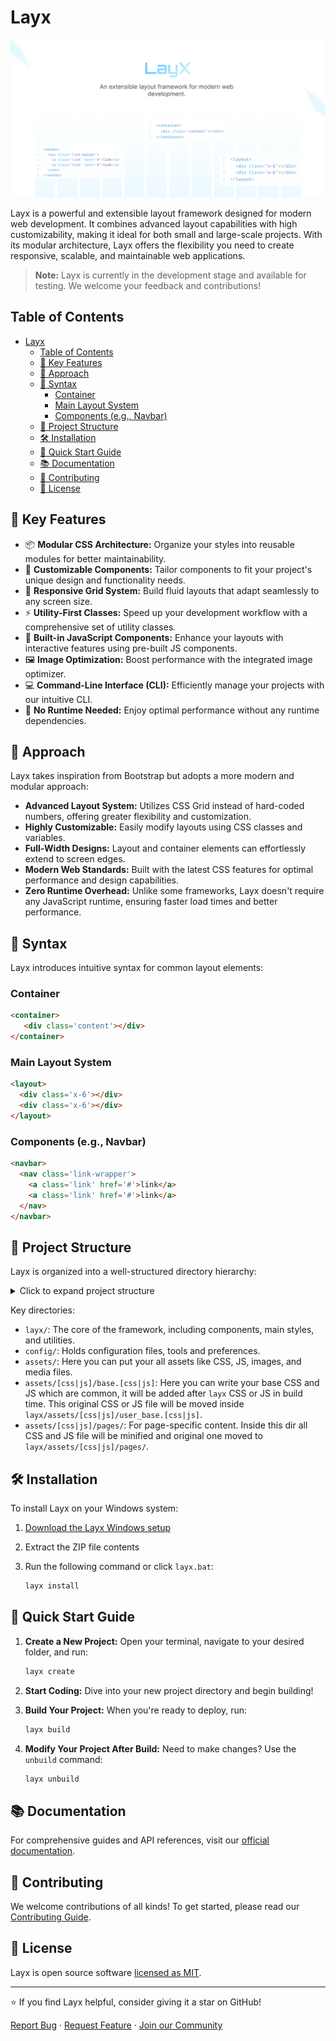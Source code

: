 # Layx

![Layx Social Preview](.github/layx_social_preview.png)

Layx is a powerful and extensible layout framework designed for modern web development. It combines advanced layout capabilities with high customizability, making it ideal for both small and large-scale projects. With its modular architecture, Layx offers the flexibility you need to create responsive, scalable, and maintainable web applications. 

> **Note:** Layx is currently in the development stage and available for testing. We welcome your feedback and contributions!

## Table of Contents

- [Layx](#layx)
  - [Table of Contents](#table-of-contents)
  - [🚀 Key Features](#-key-features)
  - [🧠 Approach](#-approach)
  - [🎨 Syntax](#-syntax)
    - [Container](#container)
    - [Main Layout System](#main-layout-system)
    - [Components (e.g., Navbar)](#components-eg-navbar)
  - [📁 Project Structure](#-project-structure)
  - [🛠️ Installation](#️-installation)
  - [🚀 Quick Start Guide](#-quick-start-guide)
  - [📚 Documentation](#-documentation)
  - [🤝 Contributing](#-contributing)
  - [📄 License](#-license)

## 🚀 Key Features

- 📦 **Modular CSS Architecture:** Organize your styles into reusable modules for better maintainability.
- 🎨 **Customizable Components:** Tailor components to fit your project's unique design and functionality needs.
- 📱 **Responsive Grid System:** Build fluid layouts that adapt seamlessly to any screen size.
- ⚡ **Utility-First Classes:** Speed up your development workflow with a comprehensive set of utility classes.
- 🔧 **Built-in JavaScript Components:** Enhance your layouts with interactive features using pre-built JS components.
- 🖼️ **Image Optimization:** Boost performance with the integrated image optimizer.
- 💻 **Command-Line Interface (CLI):** Efficiently manage your projects with our intuitive CLI.
- 🚀 **No Runtime Needed:** Enjoy optimal performance without any runtime dependencies.

## 🧠 Approach

Layx takes inspiration from Bootstrap but adopts a more modern and modular approach:

- **Advanced Layout System:** Utilizes CSS Grid instead of hard-coded numbers, offering greater flexibility and customization.
- **Highly Customizable:** Easily modify layouts using CSS classes and variables.
- **Full-Width Designs:** Layout and container elements can effortlessly extend to screen edges.
- **Modern Web Standards:** Built with the latest CSS features for optimal performance and design capabilities.
- **Zero Runtime Overhead:** Unlike some frameworks, Layx doesn't require any JavaScript runtime, ensuring faster load times and better performance.

## 🎨 Syntax

Layx introduces intuitive syntax for common layout elements:

### Container
```html
<container>
   <div class='content'></div>
</container>
```

### Main Layout System
```html
<layout>
  <div class='x-6'></div>
  <div class='x-6'></div>
</layout>
```

### Components (e.g., Navbar)
```html
<navbar>
  <nav class='link-wrapper'>
    <a class='link' href='#'>link</a>
    <a class='link' href='#'>link</a>
  </nav>
</navbar>
```

## 📁 Project Structure

Layx is organized into a well-structured directory hierarchy:

<details>
<summary>Click to expand project structure</summary>

```
root
    │   index.html
    │   layx.bat
    │
    ├───assets
    │   ├───brand
    │   ├───css
    │   │   │   base.css
    │   │   └───pages
    │   ├───font
    │   ├───images
    │   │   ├───home
    │   │   └───svg
    │   ├───js
    │   │   │   base.js
    │   │   └───pages
    │   └───media
    │       ├───audio
    │       └───video
    │
    ├───config
    │   │   config.css
    │   │   config.html
    │   │   config.mjs
    │   │   node.exe
    │   │   webp.exe
    │   └───preference
    │           snippets.json
    │
    ├───layx
    │   │   layx.css
    │   │   layx.js
    │   ├───assets
    │   │   ├───css
    │   │   │   └───pages
    │   │   └───js
    │   ├───components
    │   │   components.css
    │   ├───main
    │   │   main.css
    │   ├───others
    │   └───utilities
    │       │   utilities.css
    │
    └───pages
```
</details>

Key directories:
- `layx/`: The core of the framework, including components, main styles, and utilities.
- `config/`: Holds configuration files, tools and preferences.
- `assets/`: Here you can put your all assets like CSS, JS, images, and media files.
- `assets/[css|js]/base.[css|js]`: Here you can write your base CSS and JS which are common, it will be added after `layx` 
   CSS or JS in build time. This original CSS or JS file will be moved inside `layx/assets/[css|js]/user_base.[css|js]`.
- `assets/[css|js]/pages/`: For page-specific content. Inside this dir all CSS and JS file will be minified and original one
  moved to `layx/assets/[css|js]/pages/`.

## 🛠️ Installation

To install Layx on your Windows system:

1. [Download the Layx Windows setup](https://github.com/arif891/Layx/releases/download/v0.1.0-alpha/layx-setup-v0.1.0-alpha_win64.zip)
2. Extract the ZIP file contents
3. Run the following command or click `layx.bat`:

    ```bash
    layx install
    ```

## 🚀 Quick Start Guide

1. **Create a New Project:**
   Open your terminal, navigate to your desired folder, and run:
   ```bash
   layx create
   ```

2. **Start Coding:**
   Dive into your new project directory and begin building!

3. **Build Your Project:**
   When you're ready to deploy, run:
   ```bash
   layx build
   ```

4. **Modify Your Project After Build:**
   Need to make changes? Use the `unbuild` command:
   ```bash
   layx unbuild
   ```

## 📚 Documentation

For comprehensive guides and API references, visit our [official documentation](https://layx.dev/docs).

## 🤝 Contributing

We welcome contributions of all kinds! To get started, please read our [Contributing Guide](CONTRIBUTING.md).

## 📄 License

Layx is open source software [licensed as MIT](LICENSE).

---

⭐ If you find Layx helpful, consider giving it a star on GitHub!

[Report Bug](https://github.com/arif891/Layx/issues) · [Request Feature](https://github.com/arif891/Layx/issues) · [Join our Community](https://discord.gg/layx)